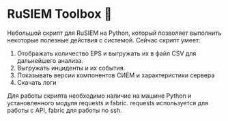 # RuSIEM Toolbox 🚀
Небольшой скрипт для RuSIEM на Python, который позволяет выполнить некоторые полезные действия с системой.
Сейчас скрипт умеет:
1) Отображать количество EPS и выгружать их в файл CSV для дальнейшего анализа.
2) Выгружать инциденты и их события.
3) Показывать версии компонентов СИЕМ и характеристики сервера
4) Скачать логи

Для работы скрипта необходимо наличие на машине Python и установленного модуля requests и fabric.
requests используется для работы с API, fabric для работы по ssh.